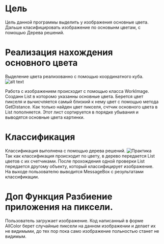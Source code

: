 
# Цель
  Цель данной программы выделить у изображения основные цвета. Дальше класифицировать изображение по основынм цветам, с помощью Дерева решений.

# Реализация нахождения основного цвета
  Выделение цвета реализованно с помощью координатного куба. ![alt text](https://lea.verou.me/wp-content/uploads/2014/04/cube-screenshot.png)
  
Работа с изображением происходит с помощью класса WorkImage.
Созданн List в которомо указанны основные цвета. Берется цвет пикселя и вычисчляется самый близкий к нему цвет с помощью метода GetDistance. Как только найден цвет пикселя, счтчик основного цвета в List пополняется. Этот лист сортируется в порядке убывания и выводятся основные цвета картинки.
 
# Классификация
Классификация выполнена с помощью дерева решений. ![Практика](https://user-images.githubusercontent.com/85498679/224507784-1ab853fb-5a6b-4ded-9de3-2f7d636b0366.png)
Так как классификация происходит по цвету, в дерево передается List цветов с их счетчиками. После прохождения одной проверки List передается другому объекту, который классифицирует изображение. На выходе пользователю выводится MessageBox с результатами классификации.

# Доп Функция Разбиение приложения на пиксели.
Пользователь загружает изображение. Код написанный в форме AllColor берет случайные пиксели на данном изображении и делает их не видимыми, до тех пор пока само изображение польностью станет не видимым.
